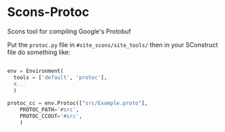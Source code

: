 Scons-Protoc
============

Scons tool for compiling Google's Protobuf

Put the ```protoc.py``` file in ```#site_scons/site_tools/``` then in your SConstruct file do something like:

```python

env = Environment(
  tools = ['default', 'protoc'],
  #...
  )
  
protoc_cc = env.Protoc(["src/Example.proto"],                                
    PROTOC_PATH='#src',                                                      
    PROTOC_CCOUT='#src',                                                     
    )  

```
